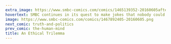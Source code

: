```yaml
---
extra_image: https://www.smbc-comics.com/comics/1465139352-20160605after.png
hovertext: SMBC continues in its quest to make jokes that nobody could possibly enjoy.
image: https://www.smbc-comics.com/comics/1467892405-20160605.png
next_comic: truth-and-politics
prev_comic: the-human-mind
title: An Ethical Trilemma
---
```


